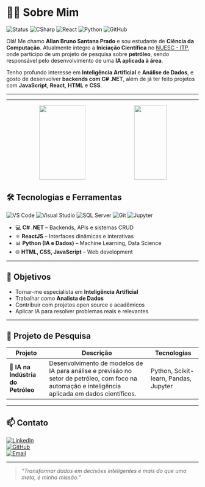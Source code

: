 # 👨‍💻 Sobre Mim

![Status](https://img.shields.io/badge/Status-Estudante%20%2F%20Pesquisador-brightgreen)
![CSharp](https://img.shields.io/badge/C%23-.NET-8A2BE2?logo=c-sharp)
![React](https://img.shields.io/badge/React-JS-61DAFB?logo=react)
![Python](https://img.shields.io/badge/Python-IA-yellow?logo=python)
![GitHub](https://img.shields.io/github/followers/allan-pradoo?label=Follow&style=social)

Olá! Me chamo **Allan Bruno Santana Prado** e sou estudante de **Ciência da Computação**. Atualmente integro a **Iniciação Científica** no [NUESC - ITP](https://www.ifto.edu.br), onde participo de um projeto de pesquisa sobre **petróleo**, sendo responsável pelo desenvolvimento de uma **IA aplicada à área**.

Tenho profundo interesse em **Inteligência Artificial** e **Análise de Dados**, e gosto de desenvolver **backends com C# .NET**, além de já ter feito projetos com **JavaScript**, **React**, **HTML** e **CSS**.

---

<hr>


<div align="center">  
  <img width="49%" height="195px" src="https://github-readme-stats.vercel.app/api?username=allan-pradoo&show_icons=true&count_private=true&title_color=80F7D4&icon_color=9d00ff&text_color=c9d1d9&bg_color=0d1117&border_color=fff0&cache_seconds=60" /> 
  <img width="41%" height="195px" src="https://github-readme-stats.vercel.app/api/top-langs/?username=allan-pradoo&layout=compact&title_color=80F7D4&text_color=fff&bg_color=0d1117&border_color=fff0&cache_seconds=60" />
</div>



## 🛠️ Tecnologias e Ferramentas

![VS Code](https://img.shields.io/badge/Editor-VSCode-007ACC?logo=visual-studio-code)
![Visual Studio](https://img.shields.io/badge/IDE-Visual%20Studio-5C2D91?logo=visual-studio)
![SQL Server](https://img.shields.io/badge/Database-SQL--Server-CC2927?logo=microsoft-sql-server)
![Git](https://img.shields.io/badge/Git-Version%20Control-F05032?logo=git)
![Jupyter](https://img.shields.io/badge/Jupyter-Notebook-F37626?logo=jupyter)

- 💻 **C# .NET** – Backends, APIs e sistemas CRUD
- ⚛️ **ReactJS** – Interfaces dinâmicas e interativas
- 📊 **Python (IA e Dados)** – Machine Learning, Data Science
- 🌐 **HTML, CSS, JavaScript** – Web development

---

## 🚀 Objetivos

- Tornar-me especialista em **Inteligência Artificial**
- Trabalhar como **Analista de Dados**
- Contribuir com projetos open source e acadêmicos
- Aplicar IA para resolver problemas reais e relevantes

---

## 🔬 Projeto de Pesquisa

| Projeto | Descrição | Tecnologias |
|--------|-----------|-------------|
| 🧠 **IA na Indústria do Petróleo** | Desenvolvimento de modelos de IA para análise e previsão no setor de petróleo, com foco na automação e inteligência aplicada em dados científicos. | Python, Scikit-learn, Pandas, Jupyter |



---

## 📫 Contato

[![LinkedIn](https://img.shields.io/badge/LinkedIn-Acessar-blue?logo=linkedin&style=flat-square)](https://www.linkedin.com/in/allan-prado-39b301366/)  
[![GitHub](https://img.shields.io/badge/GitHub-Perfil-181717?logo=github&style=flat-square)](https://github.com/allan-pradoo)  
[![Email](https://img.shields.io/badge/Email-allanprado.dev@gmail.com-red?logo=gmail&style=flat-square)](allanprado.dev@gmail.com)

---

> _“Transformar dados em decisões inteligentes é mais do que uma meta, é minha missão.”_
